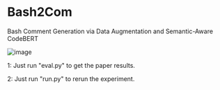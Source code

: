 # Bash2Com
Bash Comment Generation via Data Augmentation and Semantic-Aware CodeBERT

![image](https://github.com/syhstudy/Bash2Com/assets/93321396/57e5dc25-5c8d-4571-8789-bd7621951cb9)

1: Just run "eval.py" to get the paper results.


2: Just run "run.py" to rerun the experiment.


